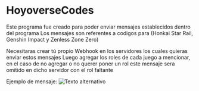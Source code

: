 # HoyoverseCodes

Este programa fue creado para poder enviar mensajes establecidos dentro del programa
Los mensajes son referentes a codigos para (Honkai Star Rail, Genshin Impact y Zenless Zone Zero)

Necesitaras crear tú propio Webhook en los servidores los cuales quieras enviar estos mensajes
Luego agregar los roles de cada juego a mencionar, en el caso de no agregar o no querer poner un rol este mensaje sera omitido en dicho servidor con el rol faltante

Ejemplo de mensaje:
![Texto alternativo](https://cdn.discordapp.com/attachments/635621311921782786/1307803289806704792/Discord_X9m3tSsj8G.png?ex=673ba23a&is=673a50ba&hm=3569691f4a210798519ef4a0bb45b2b39b670ed8b3c1e6a25c4ca0bdb0b5d457&)
